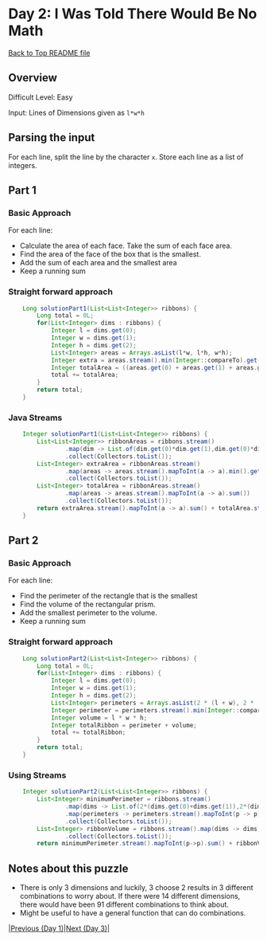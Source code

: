 # Day 2: I Was Told There Would Be No Math

[Back to Top README file](../../../README.md)
## Overview
Difficult Level: Easy

Input: Lines of Dimensions given as `l*w*h`

## Parsing the input
For each line, split the line by the character `x`. Store each line as a list of integers.

## Part 1

### Basic Approach
For each line:
* Calculate the area of each face. Take the sum of each face area.
* Find the area of the face of the box that is the smallest.
* Add the sum of each area and the smallest area
* Keep a running sum

### Straight forward approach
```java
    Long solutionPart1(List<List<Integer>> ribbons) {
        Long total = 0L;
        for(List<Integer> dims : ribbons) {
            Integer l = dims.get(0);
            Integer w = dims.get(1);
            Integer h = dims.get(2);
            List<Integer> areas = Arrays.asList(l*w, l*h, w*h);
            Integer extra = areas.stream().min(Integer::compareTo).get();
            Integer totalArea = ((areas.get(0) + areas.get(1) + areas.get(2)) * 2)  + extra;
            total += totalArea;
        }
        return total;
    }
```

### Java Streams
```java
    Integer solutionPart1(List<List<Integer>> ribbons) {
        List<List<Integer>> ribbonAreas = ribbons.stream()
                .map(dim -> List.of(dim.get(0)*dim.get(1),dim.get(0)*dim.get(2),dim.get(1)*dim.get(2)))
                .collect(Collectors.toList());
        List<Integer> extraArea = ribbonAreas.stream()
                .map(areas -> areas.stream().mapToInt(a -> a).min().getAsInt())
                .collect(Collectors.toList());
        List<Integer> totalArea = ribbonAreas.stream()
                .map(areas -> areas.stream().mapToInt(a -> a).sum())
                .collect(Collectors.toList());
        return extraArea.stream().mapToInt(a -> a).sum() + totalArea.stream().mapToInt(a -> 2*a).sum();
    }
```

## Part 2
### Basic Approach
For each line:
* Find the perimeter of the rectangle that is the smallest
* Find the volume of the rectangular prism.
* Add the smallest perimeter to the volume.
* Keep a running sum

### Straight forward approach
```java
    Long solutionPart2(List<List<Integer>> ribbons) {
        Long total = 0L;
        for(List<Integer> dims : ribbons) {
            Integer l = dims.get(0);
            Integer w = dims.get(1);
            Integer h = dims.get(2);
            List<Integer> perimeters = Arrays.asList(2 * (l + w), 2 * (l + h), 2 * (h + w));
            Integer perimeter = perimeters.stream().min(Integer::compareTo).get();
            Integer volume = l * w * h;
            Integer totalRibbon = perimeter + volume;
            total += totalRibbon;
        }
        return total;
    }
```

### Using Streams
```java
    Integer solutionPart2(List<List<Integer>> ribbons) {
        List<Integer> minimumPerimeter = ribbons.stream()
                .map(dims -> List.of(2*(dims.get(0)+dims.get(1)),2*(dims.get(0)+dims.get(2)),2*(dims.get(1)+dims.get(2))))
                .map(perimeters -> perimeters.stream().mapToInt(p -> p).min().getAsInt())
                .collect(Collectors.toList());
        List<Integer> ribbonVolume = ribbons.stream().map(dims -> dims.get(0)*dims.get(1)*dims.get(2))
                .collect(Collectors.toList());
        return minimumPerimeter.stream().mapToInt(p->p).sum() + ribbonVolume.stream().mapToInt(v->v).sum();
```

## Notes about this puzzle
* There is only 3 dimensions and luckily, 3 choose 2 results in 3 different combinations to worry about. If there were 14 different dimensions, there would have been 91 different combinations to think about.
* Might be useful to have a general function that can do combinations.

|[Previous (Day 1)](../day01/README.md)|[Next (Day 3)](../day03/README.md)|